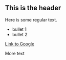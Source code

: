 ## This is the header

Here is some regular text.

* bullet 1
* bullet 2

[Link to Google](http://www.google.com)

More text
